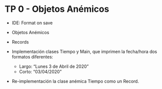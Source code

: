 # TP 0 - Objetos Anémicos

- IDE: Format on save
- Objetos Anémicos
- Records

- Implementación clases Tiempo y Main, que imprimen la fecha/hora dos formatos diferentes:
    - Largo: “Lunes 3 de Abril de 2020”
    - Corto: “03/04/2020”
- Re-implementación la clase anémica Tiempo como un Record.
